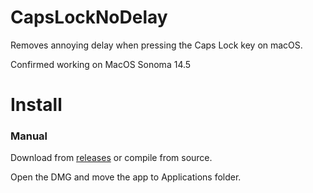 # CapsLockNoDelay
Removes annoying delay when pressing the Caps Lock key on macOS.

Confirmed working on MacOS Sonoma 14.5

# Install

### Manual

Download from [releases](https://github.com/gkpln3/CapsLockNoDelay/releases) or compile from source.

Open the DMG and move the app to Applications folder.
